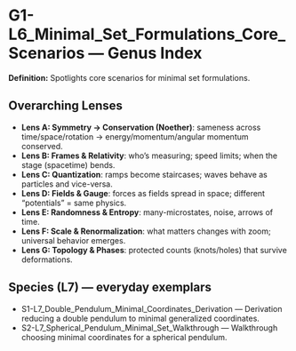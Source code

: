 # G1-L6_Minimal_Set_Formulations_Core_Scenarios — Genus Index
**Definition:** Spotlights core scenarios for minimal set formulations.

## Overarching Lenses

- **Lens A: Symmetry -> Conservation (Noether)**: sameness across time/space/rotation → energy/momentum/angular momentum conserved.
- **Lens B: Frames & Relativity**: who’s measuring; speed limits; when the stage (spacetime) bends.
- **Lens C: Quantization**: ramps become staircases; waves behave as particles and vice-versa.
- **Lens D: Fields & Gauge**: forces as fields spread in space; different “potentials” = same physics.
- **Lens E: Randomness & Entropy**: many-microstates, noise, arrows of time.
- **Lens F: Scale & Renormalization**: what matters changes with zoom; universal behavior emerges.
- **Lens G: Topology & Phases**: protected counts (knots/holes) that survive deformations.

## Species (L7) — everyday exemplars
- S1-L7_Double_Pendulum_Minimal_Coordinates_Derivation — Derivation reducing a double pendulum to minimal generalized coordinates.
- S2-L7_Spherical_Pendulum_Minimal_Set_Walkthrough — Walkthrough choosing minimal coordinates for a spherical pendulum.
